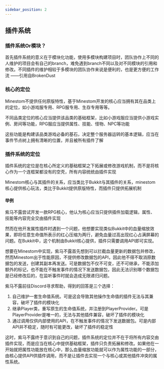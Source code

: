 ```yaml
---
sidebar_position: 2
---
```


## 插件系统

### 插件系统Or模块？
首先插件系统的意义在于模块化功能，使用多模块构建项目时，团队协作上不同的人维护的项目会有自己的branch，难免遇到branch不同以及对不同模块的引用和修改。不同插件的维护相较于多模块的团队协作来说是便利的，也是更方便的工作流 ——引用自BrokenDust
### 核心的定位
Minestom不提供任何原版特性，基于Minestom开发的核心应当拥有其在品类上的定位，如小游戏服专用、RPG服专用、生存专用等等。

不同品类定位的核心应当提供该品类的基础框架，比如小游戏服应当提供小游戏实例、房间等功能，RPG服应当提供属性、技能、怪物、NPC等功能

这些功能是构建该品类游戏必备的基石，决定整个服务器运转的基本逻辑，应当在事件节点树上拥有清晰的位置，并且被所有插件了解
### 插件系统的定位
插件系统的定位是在核心所定义的基础框架之下拓展或修改游戏机制，而不是将核心作为一个连框架都没有的空壳，所有内容统统由插件实现

Minestom核心与其插件的关系，应当类比于Bukkit与其插件的关系，minestom核心提供核心玩法，类比于Bukkit提供原版特性，而插件只提供拓展机制

#### 举例
紫马不露尝试开发一款RPG核心，他认为核心应当只提供插件加载逻辑，属性、技能等内容完全交由插件实现

然而在他开发属性插件时遇到一个问题，他想要实现类似Bukkit中的血量缩放效果，即将任意生命值所表示的红心压缩为两行，避免血量过高出现红心占满屏幕的问题。在Bukkit中，这个机制由Bukkit核心提供，插件只需要调用API即可实现。

想要在Minestom中实现，紫马不露首先想到可以拦截血量更新的数据包并修改，然而Minestom出于性能原因，不提供修改数据包的API，因此他不得不取消原数据包的发送，创建其副本再发送。可是数据包不仅不可变，还不可继承，不能添加额外的标记，也不能在不触发事件的情况下发送数据包，因此无法识别哪个数据包是已经修改后的，在监听事件时就会造成无限递归问题。

紫马不露前往Discord寻求帮助，得到的回答是三个选择：
1. 自己维护一套生命值系统。可是这会导致其他操作生命值的插件无法与其兼容，破坏了插件的模块化
2. 继承Player类，重写原生的生命值系统，并注册到PlayerProvider。可是PlayerProvider是唯一的，无法与其他插件兼容，破坏了插件的模块化
3. 通过调用仅供内部使用的API，在不触发事件的情况下发送数据包。可是内部API并不稳定，随时有可能更改，破坏了插件的稳定性

这时，紫马不露终于意识到自己的问题，插件系统的定位并不在于将所有内容交由插件实现，而是应当在核心中提供基础框架，插件只负责拓展和修改。如果他在一开始就把属性功能放在核心中，那么血量缩放功能就可以作为属性功能的一部分，由核心提供API供插件调用，而不是让插件去实现一个与核心或其他插件冲突的属性系统。

